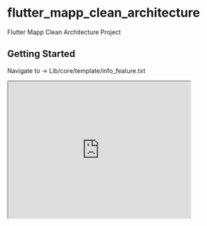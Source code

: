 # flutter_mapp_clean_architecture

Flutter Mapp Clean Architecture Project

## Getting Started

Navigate to -> Lib/core/template/info_feature.txt

<iframe width="420" height="315"
src="https://youtube.com/shorts/Rc2nwOzWIKI?autoplay=1">
</iframe>
